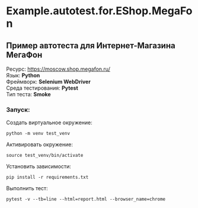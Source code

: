 # Example.autotest.for.EShop.MegaFon
## Пример автотеста для Интернет-Магазина МегаФон

Ресурс: https://moscow.shop.megafon.ru/  
Язык: **Python**  
Фреймворк: **Selenium WebDriver**  
Среда тестирования: **Pytest**  
Тип теста: **Smoke**

### Запуск:
Создать виртуальное окружение:
```
python -m venv test_venv
```
Активировать окружение:
```
source test_venv/bin/activate
```
Установить зависимости:
```
pip install -r requirements.txt
```
Выполнить тест:
```
pytest -v --tb=line --html=report.html --browser_name=chrome
```
